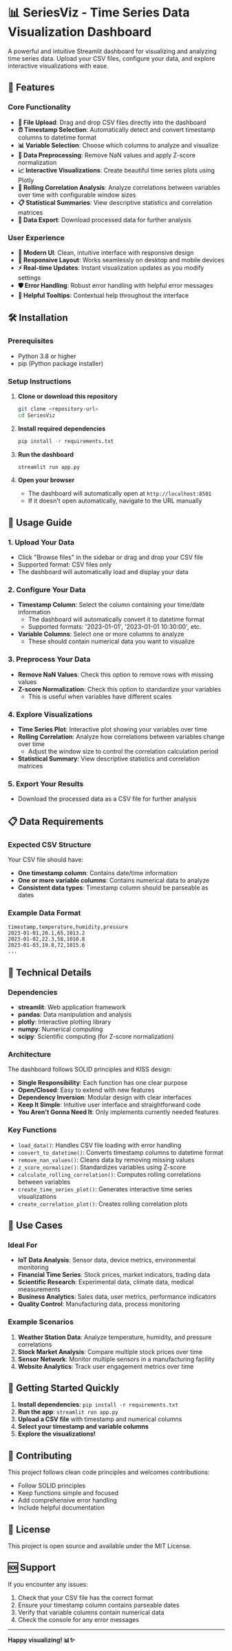 # 📊 SeriesViz - Time Series Data Visualization Dashboard

A powerful and intuitive Streamlit dashboard for visualizing and analyzing time series data. Upload your CSV files, configure your data, and explore interactive visualizations with ease.

## 🚀 Features

### Core Functionality
- **📁 File Upload**: Drag and drop CSV files directly into the dashboard
- **⏰ Timestamp Selection**: Automatically detect and convert timestamp columns to datetime format
- **📊 Variable Selection**: Choose which columns to analyze and visualize
- **🔧 Data Preprocessing**: Remove NaN values and apply Z-score normalization
- **📈 Interactive Visualizations**: Create beautiful time series plots using Plotly
- **🔄 Rolling Correlation Analysis**: Analyze correlations between variables over time with configurable window sizes
- **📋 Statistical Summaries**: View descriptive statistics and correlation matrices
- **💾 Data Export**: Download processed data for further analysis

### User Experience
- **🎨 Modern UI**: Clean, intuitive interface with responsive design
- **📱 Responsive Layout**: Works seamlessly on desktop and mobile devices
- **⚡ Real-time Updates**: Instant visualization updates as you modify settings
- **🛡️ Error Handling**: Robust error handling with helpful error messages
- **📖 Helpful Tooltips**: Contextual help throughout the interface

## 🛠️ Installation

### Prerequisites
- Python 3.8 or higher
- pip (Python package installer)

### Setup Instructions

1. **Clone or download this repository**
   ```bash
   git clone <repository-url>
   cd SeriesViz
   ```

2. **Install required dependencies**
   ```bash
   pip install -r requirements.txt
   ```

3. **Run the dashboard**
   ```bash
   streamlit run app.py
   ```

4. **Open your browser**
   - The dashboard will automatically open at `http://localhost:8501`
   - If it doesn't open automatically, navigate to the URL manually

## 📖 Usage Guide

### 1. Upload Your Data
- Click "Browse files" in the sidebar or drag and drop your CSV file
- Supported format: CSV files only
- The dashboard will automatically load and display your data

### 2. Configure Your Data
- **Timestamp Column**: Select the column containing your time/date information
  - The dashboard will automatically convert it to datetime format
  - Supported formats: '2023-01-01', '2023-01-01 10:30:00', etc.
- **Variable Columns**: Select one or more columns to analyze
  - These should contain numerical data you want to visualize

### 3. Preprocess Your Data
- **Remove NaN Values**: Check this option to remove rows with missing values
- **Z-score Normalization**: Check this option to standardize your variables
  - This is useful when variables have different scales

### 4. Explore Visualizations
- **Time Series Plot**: Interactive plot showing your variables over time
- **Rolling Correlation**: Analyze how correlations between variables change over time
  - Adjust the window size to control the correlation calculation period
- **Statistical Summary**: View descriptive statistics and correlation matrices

### 5. Export Your Results
- Download the processed data as a CSV file for further analysis

## 📋 Data Requirements

### Expected CSV Structure
Your CSV file should have:
- **One timestamp column**: Contains date/time information
- **One or more variable columns**: Contains numerical data to analyze
- **Consistent data types**: Timestamp column should be parseable as dates

### Example Data Format
```csv
timestamp,temperature,humidity,pressure
2023-01-01,20.1,65,1013.2
2023-01-02,22.3,58,1010.8
2023-01-03,19.8,72,1015.6
...
```

## 🔧 Technical Details

### Dependencies
- **streamlit**: Web application framework
- **pandas**: Data manipulation and analysis
- **plotly**: Interactive plotting library
- **numpy**: Numerical computing
- **scipy**: Scientific computing (for Z-score normalization)

### Architecture
The dashboard follows SOLID principles and KISS design:
- **Single Responsibility**: Each function has one clear purpose
- **Open/Closed**: Easy to extend with new features
- **Dependency Inversion**: Modular design with clear interfaces
- **Keep It Simple**: Intuitive user interface and straightforward code
- **You Aren't Gonna Need It**: Only implements currently needed features

### Key Functions
- `load_data()`: Handles CSV file loading with error handling
- `convert_to_datetime()`: Converts timestamp columns to datetime format
- `remove_nan_values()`: Cleans data by removing missing values
- `z_score_normalize()`: Standardizes variables using Z-score
- `calculate_rolling_correlation()`: Computes rolling correlations between variables
- `create_time_series_plot()`: Generates interactive time series visualizations
- `create_correlation_plot()`: Creates rolling correlation plots

## 🎯 Use Cases

### Ideal For
- **IoT Data Analysis**: Sensor data, device metrics, environmental monitoring
- **Financial Time Series**: Stock prices, market indicators, trading data
- **Scientific Research**: Experimental data, climate data, medical measurements
- **Business Analytics**: Sales data, user metrics, performance indicators
- **Quality Control**: Manufacturing data, process monitoring

### Example Scenarios
1. **Weather Station Data**: Analyze temperature, humidity, and pressure correlations
2. **Stock Market Analysis**: Compare multiple stock prices over time
3. **Sensor Network**: Monitor multiple sensors in a manufacturing facility
4. **Website Analytics**: Track user engagement metrics over time

## 🚀 Getting Started Quickly

1. **Install dependencies**: `pip install -r requirements.txt`
2. **Run the app**: `streamlit run app.py`
3. **Upload a CSV file** with timestamp and numerical columns
4. **Select your timestamp and variable columns**
5. **Explore the visualizations!**

## 🤝 Contributing

This project follows clean code principles and welcomes contributions:
- Follow SOLID principles
- Keep functions simple and focused
- Add comprehensive error handling
- Include helpful documentation

## 📄 License

This project is open source and available under the MIT License.

## 🆘 Support

If you encounter any issues:
1. Check that your CSV file has the correct format
2. Ensure your timestamp column contains parseable dates
3. Verify that variable columns contain numerical data
4. Check the console for any error messages

---

**Happy visualizing! 📊✨**
